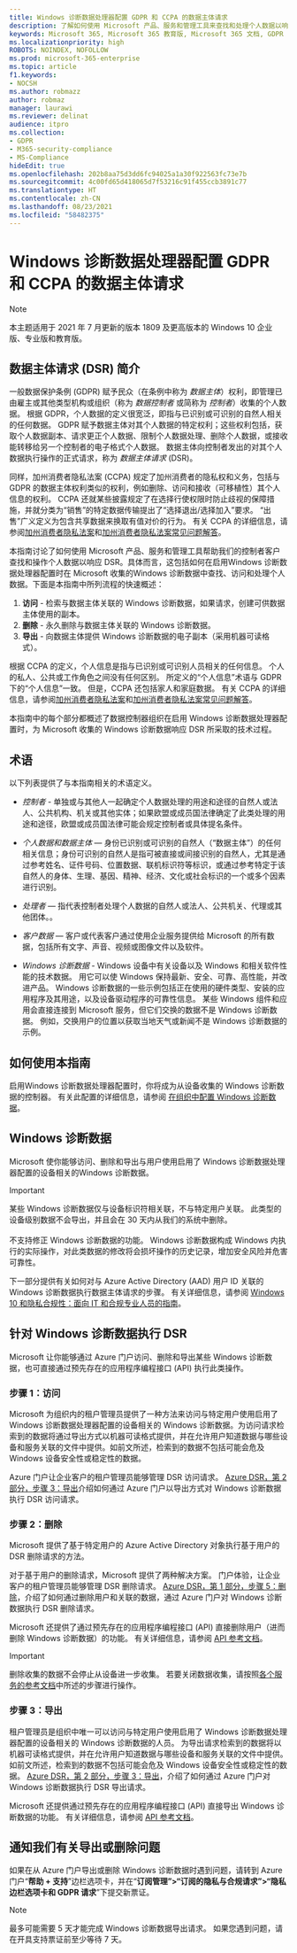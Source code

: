 ```yaml
---
title: Windows 诊断数据处理器配置 GDPR 和 CCPA 的数据主体请求
description: 了解如何使用 Microsoft 产品、服务和管理工具来查找和处理个人数据以响应 DSR。
keywords: Microsoft 365, Microsoft 365 教育版, Microsoft 365 文档, GDPR
ms.localizationpriority: high
ROBOTS: NOINDEX, NOFOLLOW
ms.prod: microsoft-365-enterprise
ms.topic: article
f1.keywords:
- NOCSH
ms.author: robmazz
author: robmaz
manager: laurawi
ms.reviewer: delinat
audience: itpro
ms.collection:
- GDPR
- M365-security-compliance
- MS-Compliance
hideEdit: true
ms.openlocfilehash: 202b8aa75d3dd6fc94025a1a30f922563fc73e7b
ms.sourcegitcommit: 4c00fd65d418065d7f53216c91f455ccb3891c77
ms.translationtype: HT
ms.contentlocale: zh-CN
ms.lasthandoff: 08/23/2021
ms.locfileid: "58482375"
---
```

# <a name="windows-diagnostic-data-processor-configuration-data-subject-requests-for-the-gdpr-and-ccpa"></a>Windows 诊断数据处理器配置 GDPR 和 CCPA 的数据主体请求

>[!NOTE]
>本主题适用于 2021 年 7 月更新的版本 1809 及更高版本的 Windows 10 企业版、专业版和教育版。

## <a name="introduction-to-data-subject-requests-dsrs"></a>数据主体请求 (DSR) 简介

一般数据保护条例 (GDPR) 赋予民众（在条例中称为 _数据主体_）权利，即管理已由雇主或其他类型机构或组织（称为 _数据控制者_ 或简称为 _控制者_）收集的个人数据。 根据 GDPR，个人数据的定义很宽泛，即指与已识别或可识别的自然人相关的任何数据。 GDPR 赋予数据主体对其个人数据的特定权利；这些权利包括，获取个人数据副本、请求更正个人数据、限制个人数据处理、删除个人数据，或接收能转移给另一个控制者的电子格式个人数据。 数据主体向控制者发出的对其个人数据执行操作的正式请求，称为 _数据主体请求_ (DSR)。

同样，加州消费者隐私法案 (CCPA) 规定了加州消费者的隐私权和义务，包括与 GDPR 的数据主体权利类似的权利，例如删除、访问和接收（可移植性）其个人信息的权利。 CCPA 还就某些披露规定了在选择行使权限时防止歧视的保障措施，并就分类为“销售”的特定数据传输提出了“选择退出/选择加入”要求。 “出售”广义定义为包含共享数据来换取有值对价的行为。 有关 CCPA 的详细信息，请参阅[加州消费者隐私法案](/microsoft-365/compliance/offering-ccpa)和[加州消费者隐私法案常见问题解答](/microsoft-365/compliance/ccpa-faq)。

本指南讨论了如何使用 Microsoft 产品、服务和管理工具帮助我们的控制者客户查找和操作个人数据以响应 DSR。具体而言，这包括如何在启用Windows 诊断数据处理器配置时在 Microsoft 收集的Windows 诊断数据中查找、访问和处理个人数据。下面是本指南中所列流程的快速概述：

1. **访问** - 检索与数据主体关联的 Windows 诊断数据，如果请求，创建可供数据主体使用的副本。
2. **删除** - 永久删除与数据主体关联的 Windows 诊断数据。
3. **导出** - 向数据主体提供 Windows 诊断数据的电子副本（采用机器可读格式）。

根据 CCPA 的定义，个人信息是指与已识别或可识别人员相关的任何信息。 个人的私人、公共或工作角色之间没有任何区别。 所定义的“个人信息”术语与 GDPR 下的“个人信息”一致。 但是，CCPA 还包括家人和家庭数据。 有关 CCPA 的详细信息，请参阅[加州消费者隐私法案](/microsoft-365/compliance/offering-ccpa)和[加州消费者隐私法案常见问题解答](/microsoft-365/compliance/ccpa-faq)。

本指南中的每个部分都概述了数据控制器组织在启用 Windows 诊断数据处理器配置时，为 Microsoft 收集的 Windows 诊断数据响应 DSR 所采取的技术过程。

## <a name="terminology"></a>术语

以下列表提供了与本指南相关的术语定义。

* _控制者_ - 单独或与其他人一起确定个人数据处理的用途和途径的自然人或法人、公共机构、机关或其他实体；如果欧盟或成员国法律确定了此类处理的用途和途径，欧盟或成员国法律可能会规定控制者或具体提名条件。

* _个人数据和数据主体_ — 身份已识别或可识别的自然人（“数据主体”）的任何相关信息；身份可识别的自然人是指可被直接或间接识别的自然人，尤其是通过参考姓名、证件号码、位置数据、联机标识符等标识，或通过参考特定于该自然人的身体、生理、基因、精神、经济、文化或社会标识的一个或多个因素进行识别。

* _处理者_ — 指代表控制者处理个人数据的自然人或法人、公共机关、代理或其他团体。。

* _客户数据_ — 客户或代表客户通过使用企业服务提供给 Microsoft 的所有数据，包括所有文字、声音、视频或图像文件以及软件。 

* _Windows 诊断数据_ - Windows 设备中有关设备以及 Windows 和相关软件性能的技术数据。 用它可以使 Windows 保持最新、安全、可靠、高性能，并改进产品。 Windows 诊断数据的一些示例包括正在使用的硬件类型、安装的应用程序及其用途，以及设备驱动程序的可靠性信息。 某些 Windows 组件和应用会直接连接到 Microsoft 服务，但它们交换的数据不是 Windows 诊断数据。 例如，交换用户的位置以获取当地天气或新闻不是 Windows 诊断数据的示例。

## <a name="how-to-use-this-guide"></a>如何使用本指南

启用Windows 诊断数据处理器配置时，你将成为从设备收集的 Windows 诊断数据的控制器。 有关此配置的详细信息，请参阅 [在组织中配置 Windows 诊断数据](/windows/privacy/configure-windows-diagnostic-data-in-your-organization)。

## <a name="windows-diagnostic-data"></a>Windows 诊断数据

Microsoft 使你能够访问、删除和导出与用户使用启用了 Windows 诊断数据处理器配置的设备相关的Windows 诊断数据。

> [!IMPORTANT]
> 某些 Windows 诊断数据仅与设备标识符相关联，不与特定用户关联。 此类型的设备级别数据不会导出，并且会在 30 天内从我们的系统中删除。<br><br>
> 不支持修正 Windows 诊断数据的功能。 Windows 诊断数据构成 Windows 内执行的实际操作，对此类数据的修改将会损坏操作的历史记录，增加安全风险并危害可靠性。

下一部分提供有关如何对与 Azure Active Directory (AAD) 用户 ID 关联的 Windows 诊断数据执行数据主体请求的步骤。 有关详细信息，请参阅 [Windows 10 和隐私合规性：面向 IT 和合规专业人员的指南](/windows/privacy/windows-10-and-privacy-compliance)。

## <a name="executing-dsrs-against-windows-diagnostic-data"></a>针对 Windows 诊断数据执行 DSR

Microsoft 让你能够通过 Azure 门户访问、删除和导出某些 Windows 诊断数据，也可直接通过预先存在的应用程序编程接口 (API) 执行此类操作。

### <a name="step-1-access"></a>步骤 1：访问

Microsoft 为组织内的租户管理员提供了一种方法来访问与特定用户使用启用了 Windows 诊断数据处理器配置的设备相关的 Windows 诊断数据。为访问请求检索到的数据将通过导出方式以机器可读格式提供，并在允许用户知道数据与哪些设备和服务关联的文件中提供。如前文所述，检索到的数据不包括可能会危及 Windows 设备安全性或稳定性的数据。

Azure 门户让企业客户的租户管理员能够管理 DSR 访问请求。 [Azure DSR，第 2 部分，步骤 3：导出](/microsoft-365/compliance/gdpr-dsr-azure#step-3-export)介绍如何通过 Azure 门户以导出方式对 Windows 诊断数据执行 DSR 访问请求。

### <a name="step-2-delete"></a>步骤 2：删除

Microsoft 提供了基于特定用户的 Azure Active Directory 对象执行基于用户的 DSR 删除请求的方法。

对于基于用户的删除请求，Microsoft 提供了两种解决方案。  门户体验，让企业客户的租户管理员能够管理 DSR 删除请求。 [Azure DSR，第 1 部分，步骤 5：删除](/microsoft-365/compliance/gdpr-dsr-azure#step-5-delete)，介绍了如何通过删除用户和关联的数据，通过 Azure 门户对 Windows 诊断数据执行 DSR 删除请求。

Microsoft 还提供了通过预先存在的应用程序编程接口 (API) 直接删除用户（进而删除 Windows 诊断数据）的功能。 有关详细信息，请参阅 [API 参考文档](/graph/api/directory-deleteditems-delete)。

>[!IMPORTANT]
>删除收集的数据不会停止从设备进一步收集。 若要关闭数据收集，请按照[各个服务的参考文档](/windows/privacy/configure-windows-diagnostic-data-in-your-organization#enterprise-management)中所述的步骤进行操作。

### <a name="step-3-export"></a>步骤 3：导出

租户管理员是组织中唯一可以访问与特定用户使用启用了 Windows 诊断数据处理器配置的设备相关的 Windows 诊断数据的人员。 为导出请求检索到的数据将以机器可读格式提供，并在允许用户知道数据与哪些设备和服务关联的文件中提供。 如前文所述，检索到的数据不包括可能会危及 Windows 设备安全性或稳定性的数据。 [Azure DSR，第 2 部分，步骤 3：导出](/microsoft-365/compliance/gdpr-dsr-azure#step-3-export)，介绍了如何通过 Azure 门户对 Windows 诊断数据执行 DSR 导出请求。

Microsoft 还提供通过预先存在的应用程序编程接口 (API) 直接导出 Windows 诊断数据的功能。 有关详细信息，请参阅 [API 参考文档](/graph/api/user-exportpersonaldata)。

## <a name="notify-us-about-exporting-or-deleting-issues"></a>通知我们有关导出或删除问题

如果在从 Azure 门户导出或删除 Windows 诊断数据时遇到问题，请转到 Azure 门户“**帮助 + 支持**”边栏选项卡，并在“**订阅管理”>“订阅的隐私与合规请求”>“隐私边栏选项卡和 GDPR 请求**”下提交新票证。

>[!NOTE]
>最多可能需要 5 天才能完成 Windows 诊断数据导出请求。 如果您遇到问题，请在开具支持票证前至少等待 7 天。
